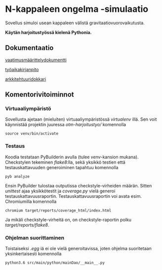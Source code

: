 # N-kappaleen ongelma -simulaatio

Sovellus simuloi usean kappaleen välistä gravitaatiovuorovaikutusta.

**Käytän harjoitustyössä kielenä Pythonia.**

## Dokumentaatio

[vaatimusmäärittelydokumentti](https://github.com/LeeviT/otm-harjoitustyo/blob/master/dokumentaatio/vaatimusMaarittely.md)

[työaikakirjanpito](https://github.com/LeeviT/otm-harjoitustyo/blob/master/dokumentaatio/tyoaikakirjanpito.md)

[arkkitehtuuridokkari](https://github.com/LeeviT/otm-harjoitustyo/blob/master/dokumentaatio/arkkitehtuuri.md)

## Komentorivitoiminnot
### Virtuaaliympäristö
Sovellusta ajetaan (mieluiten) virtuaaliympäristössä _virtualenv_ illä. Sen voit käynnistää projektin juuressa _otm-harjoitustyo/_ komennolla
```
source venv/bin/activate
```

### Testaus
Koodia testataan PyBuilderin avulla (tulee _venv_-kansion mukana). Checkstylen tekeminen _flake8_:lla, sekä yksikkö testien että testauskattavuuden generoiminen tapahtuu komennolla
```
pyb analyze
```
Ensin PyBuilder tulostaa outputissa checkstyle-virheiden määrän. Sitten _unittest_ ajaa yksikkötestit ja _coverage.py_ vielä generoi testauskattavuusraportin. Testauskattavuusraportin voi avata esim. Chromiumilla komennolla 
```
chromium target/reports/coverage_html/index.html 
```
Ja mikäli checkstyle-virheitä on, on checkstyle-raportin polku _target/reports/flake8_.

### Ohjelman suorittaminen
Toistaiseksi _.egg_ iä ei ole vielä generoitavissa, joten ohjelma suoritetaan yksinkertaisesti komennolla
```
python3.6 src/main/python/mainDao/__main__.py 
```

